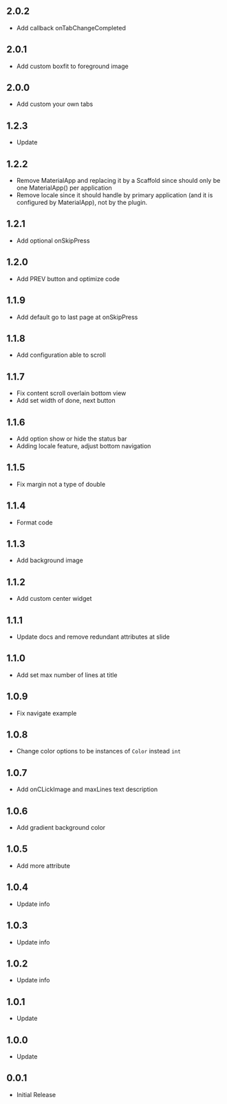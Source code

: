 ## 2.0.2

* Add callback onTabChangeCompleted

## 2.0.1

* Add custom boxfit to foreground image

## 2.0.0

* Add custom your own tabs

## 1.2.3

* Update

## 1.2.2

* Remove MaterialApp and replacing it by a Scaffold since should only be one MaterialApp() per application
* Remove locale since it should handle by primary application (and it is configured by MaterialApp), not by the plugin.

## 1.2.1

* Add optional onSkipPress

## 1.2.0

* Add PREV button and optimize code

## 1.1.9

* Add default go to last page at onSkipPress

## 1.1.8

* Add configuration able to scroll

## 1.1.7

* Fix content scroll overlain bottom view
* Add set width of done, next button

## 1.1.6

* Add option show or hide the status bar
* Adding locale feature, adjust bottom navigation

## 1.1.5

* Fix margin not a type of double

## 1.1.4

* Format code

## 1.1.3

* Add background image

## 1.1.2

* Add custom center widget

## 1.1.1

* Update docs and remove redundant attributes at slide

## 1.1.0

* Add set max number of lines at title

## 1.0.9

* Fix navigate example

## 1.0.8

* Change color options to be instances of `Color` instead `int`

## 1.0.7

* Add onCLickImage and maxLines text description

## 1.0.6

* Add gradient background color

## 1.0.5

* Add more attribute

## 1.0.4

* Update info

## 1.0.3

* Update info

## 1.0.2

* Update info

## 1.0.1

* Update

## 1.0.0

* Update

## 0.0.1

* Initial Release